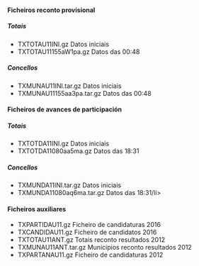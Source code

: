 
#### Ficheiros reconto provisional

##### Totais

*   TXTOTAU11INI.gz Datos iniciais
*   TXTOTAU11155aW1pa.gz Datos das 00:48

##### Concellos

*   TXMUNAU11INI.tar.gz Datos iniciais
*   TXMUNAU11155aa3pa.tar.gz Datos das 00:48

#### Ficheiros de avances de participación

##### Totais

*   TXTOTDA11INI.gz Datos iniciais
*   TXTOTDA11080aa5ma.gz Datos das 18:31

##### Concellos

*   TXMUNDA11INI.tar.gz Datos iniciais
*   TXMUNDA11080aq6ma.tar.gz Datos das 18:31/li>

#### Ficheiros auxiliares

*   TXPARTIDAU11.gz Ficheiro de candidaturas 2016
*   TXCANDIDAU11.gz Ficheiro de candidatos 2016
*   TXTOTAU11ANT.gz Totais reconto resultados 2012
*   TXMUNAU11ANT.tar.gz Municipios reconto resultados 2012
*   TXPARTANAU11.gz Ficheiro de candidaturas 2012



